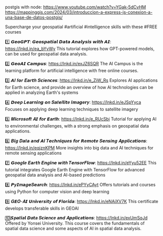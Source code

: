 
postgis  with node:
https://www.youtube.com/watch?v=YGak-5dCvHM
https://mappinggis.com/2024/03/introduccion-a-express-js-conexion-a-una-base-de-datos-postgis/



Supercharge your geospatial #artificial #intelligence skills with these #FREE courses

1️⃣ 𝙂𝙚𝙤𝙂𝙋𝙏: 𝙂𝙚𝙤𝙨𝙥𝙖𝙩𝙞𝙖𝙡 𝘿𝙖𝙩𝙖 𝘼𝙣𝙖𝙡𝙮𝙨𝙞𝙨 𝙬𝙞𝙩𝙝 𝘼𝙄:
https://lnkd.in/ea_bYvWy
This tutorial explores how GPT-powered models, can be used for geospatial data analysis.

2️⃣ 𝙂𝙚𝙤𝘼𝙄 𝘾𝙖𝙢𝙥𝙪𝙨: https://lnkd.in/exJZ6SQR
The AI Campus is the learning platform for artificial intelligence with free online courses.

3️⃣ 𝘼𝑰 𝒇𝙤𝒓 𝑬𝙖𝒓𝙩𝒉 𝑺𝙘𝒊𝙚𝒏𝙘𝒆𝙨:
https://lnkd.in/e_ZiW_Rs
Explores AI applications for Earth science, and provide an overview of how AI technologies can be applied in analyzing Earth's systems

4️⃣ 𝘿𝒆𝙚𝒑 𝑳𝙚𝒂𝙧𝒏𝙞𝒏𝙜 𝙤𝒏 𝑺𝙖𝒕𝙚𝒍𝙡𝒊𝙩𝒆 𝑰𝙢𝒂𝙜𝒆𝙧𝒚: https://lnkd.in/eJSpYyca
Focuses on applying deep learning techniques to satellite imagery

5️⃣ 𝑴𝙞𝒄𝙧𝒐𝙨𝒐𝙛𝒕 𝑨𝙄 𝙛𝒐𝙧 𝙀𝒂𝙧𝒕𝙝:
https://lnkd.in/e_RUcSbi
Tutorial for applying AI to environmental challenges, with a strong emphasis on geospatial data applications.

6️⃣ 𝑩𝙞𝒈 𝑫𝙖𝒕𝙖 𝙖𝒏𝙙 𝘼𝑰 𝑻𝙚𝒄𝙝𝒏𝙞𝒒𝙪𝒆𝙨 𝙛𝒐𝙧 𝙍𝒆𝙢𝒐𝙩𝒆 𝑺𝙚𝒏𝙨𝒊𝙣𝒈 𝑨𝙥𝒑𝙡𝒊𝙘𝒂𝙩𝒊𝙤𝒏𝙨:
https://lnkd.in/eqjznKPM
More insights into big data and AI techniques for remote sensing applications

7️⃣ 𝙂𝒐𝙤𝒈𝙡𝒆 𝑬𝙖𝒓𝙩𝒉 𝑬𝙣𝒈𝙞𝒏𝙚 𝙬𝒊𝙩𝒉 𝑻𝙚𝒏𝙨𝒐𝙧𝑭𝙡𝒐𝙬:
https://lnkd.in/eYyu52EE
This tutorial integrates Google Earth Engine with TensorFlow for advanced geospatial data analysis and AI-based predictions

8️⃣ 𝙋𝒚𝙄𝒎𝙖𝒈𝙚𝑺𝙚𝒂𝙧𝒄𝙝:
https://lnkd.in/ePYyCAyt
Offers tutorials and courses using Python for computer vision and deep learning

9️⃣ 𝑮𝙀𝑶-𝑨𝙄 𝙐𝒏𝙞𝒗𝙚𝒓𝙨𝒊𝙩𝒚 𝒐𝙛 𝙁𝒍𝙤𝒓𝙞𝒅𝙖:
https://lnkd.in/eNAiXV7K
This certificate develops transferable skills in GEOAI

🔟𝙎𝒑𝙖𝒕𝙞𝒂𝙡 𝘿𝒂𝙩𝒂 𝑺𝙘𝒊𝙚𝒏𝙘𝒆 𝒂𝙣𝒅 𝑨𝙥𝒑𝙡𝒊𝙘𝒂𝙩𝒊𝙤𝒏𝙨:
https://lnkd.in/exUmSqJd
Offered by Yonsei University. This course covers the fundamentals of spatial data science and some aspects of AI in spatial data analysis.
